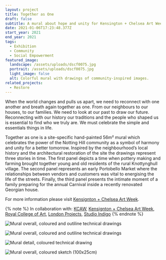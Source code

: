 ```yaml
---
layout: project
title: Together as One
draft: false
subtitle: A mural about hope and unity for Kensington + Chelsea Art Week
date: 2021-01-06T17:23:48.377Z
start_year: 2021
end_year: 2021
tags:
  - Exhibition
  - Community
  - Social Empowerment
featured_image:
  landscape: /assets/uploads/dscf0075.jpg
  portrait: /assets/uploads/dscf0075.jpg
  light_image: false
  alt: Colorful mural with drawings of community-inspired images.
related_projects:
  - Restore
---
```

When the world changes and pulls us apart, we need to reconnect with one another and breath again together as one. From our neighbours to our houses, to our families. We need to look at our past to draw our future. Reconnecting with our history our traditions and the people who shaped us is essential to find who we truly are. We must celebrate the simple and essentials things in life.

Together as one is a site-specific hand-painted 56m² mural which celebrates the power of the Notting Hill community as a symbol of harmony and unity for a better tomorrow. Inspired by the neighbourhood’s local history and the architectural restoration of the site the drawings represent three stories in time. The first panel depicts a time when pottery making and farming brought together young and old residents of the rural Knottynghull village. The second panel represents an early Portobello Market where the relationships between vendors and customers was vital to energising the life of the streets. Finally, the third panel presents the intimate moment of a family preparing for the annual Carnival inside a recently renovated Georgian house. 

For more information please visit [Kensignton + Chelsea Art Week](https://www.kcaw.co.uk/mural-5-vote).

{% note %}
In collaboration with: [KCAW](https://www.kcaw.co.uk/), [Kensignton + Chelsea Art Week](https://www.kcaw.co.uk/), [Royal College of Art](https://www.rca.ac.uk/), [London Projects](https://www.londonprojects.co.uk/), [Studio Indigo](https://studioindigo.co.uk/)
{% endnote %}

![Mural overall, coloured and outiline technical drawings](/assets/uploads/dscf0037.jpg)

![Mural overall, coloured and outiline technical drawings](/assets/uploads/dscf0039.jpg "Mural overall, coloured and outiline technical drawings")

![Mural detail, coloured technical drawing](/assets/uploads/dscf0026.jpg "Mural detail, coloured technical drawing")

![Mural overall, coloured sketch (100x25cm)](/assets/uploads/togetherasone_sketch2.jpg "Mural overall, coloured sketch (100x25cm)")
